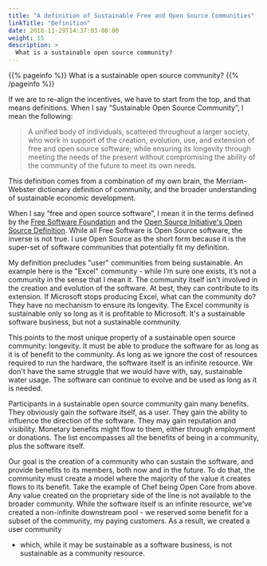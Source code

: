 ```yaml
---
title: "A definition of Sustainable Free and Open Source Communities"
linkTitle: "Definition"
date: 2018-11-29T14:37:03-08:00
weight: 15
description: >
  What is a sustainable open source community?
---
```


{{% pageinfo %}}
  What is a sustainable open source community?
{{% /pageinfo %}}


If we are to re-align the incentives, we have to start from the top, and that
means definitions. When I say “Sustainable Open Source Community”, I mean the
following:

> A unified body of individuals, scattered throughout a larger society, who work
> in support of the creation, evolution, use, and extension of free and open
> source software; while ensuring its longevity through meeting the needs of the
> present without compromising the ability of the community of the future to
> meet its own needs.

This definition comes from a combination of my own brain, the Merriam-Webster
dictionary definition of community, and the broader understanding of
sustainable economic development.

When I say “free and open source software”, I mean it in the terms defined by
the [Free Software Foundation](https://www.gnu.org/philosophy/free-sw.en.html)
and the [Open Source Initiative's Open Source
Definition](https://opensource.org/osd). While all Free Software is Open Source
software, the inverse is not true. I use Open Source as the short form because
it is the super-set of software communities that potentially fit my definition.

My definition precludes "user" communities from being sustainable. An example
here is the "Excel" community - while I’m sure one exists, it’s not a community
in the sense that I mean it. The community itself isn't involved in the
creation and evolution of the software. At best, they can contribute to its
extension. If Microsoft stops producing Excel, what can the community do? They
have no mechanism to ensure its longevity. The Excel community is sustainable
only so long as it is profitable to Microsoft. It's a sustainable software
business, but not a sustainable community.

This points to the most unique property of a sustainable open source community:
longevity. It must be able to produce the software for as long as it is of
benefit to the community. As long as we ignore the cost of resources required to
run the hardware, the software itself is an infinite resource. We don't have the
same struggle that we would have with, say, sustainable water usage. The
software can continue to evolve and be used as long as it is needed.

Participants in a sustainable open source community gain many benefits. They
obviously gain the software itself, as a user. They gain the ability to
influence the direction of the software. They may gain reputation and
visibility. Monetary benefits might flow to them, either through employment or
donations. The list encompasses all the benefits of being in a community, plus
the software itself.

Our goal is the creation of a community who can sustain the software, and
provide benefits to its members, both now and in the future. To do that, the
community must create a model where the majority of the value it creates flows
to its benefit. Take the example of Chef being Open Core from above. Any value
created on the proprietary side of the line is not available to the broader
community. While the software itself is an infinite resource, we've created
a non-infinite downstream pool - we reserved some benefit for a subset of the
community, my paying customers. As a result, we created a user community
- which, while it may be sustainable as a software business, is not sustainable
as a community resource.

